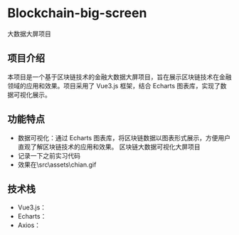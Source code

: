 # Blockchain-big-screen

大数据大屏项目

## 项目介绍

本项目是一个基于区块链技术的金融大数据大屏项目，旨在展示区块链技术在金融领域的应用和效果。项目采用了 Vue3.js 框架，结合 Echarts 图表库，实现了数据可视化展示。

## 功能特点

- 数据可视化：通过 Echarts 图表库，将区块链数据以图表形式展示，方便用户直观了解区块链技术的应用和效果。
  区块链大数据可视化大屏项目
- 记录一下之前实习代码
- 效果在\src\assets\chian.gif

## 技术栈

- Vue3.js：
- Echarts：
- Axios：
